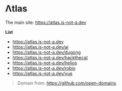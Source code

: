 # Λtlas
The main site: https://atlas.is-not-a.dev

**List**
- https://atlas.is-not-a.dev
- https://atlas.is-not-a.dev/ai
- https://atlas.is-not-a.dev/dugong
- https://atlas.is-not-a.dev/hackthecat
- https://atlas.is-not-a.dev/helios
- https://atlas.is-not-a.dev/robio
- https://atlas.is-not-a.dev/yue

> Domain from: https://github.com/open-domains. 
